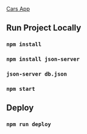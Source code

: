 [Cars App](https://beqa-bumbeishvili.github.io/cars-app)

## Run Project Locally

### `npm install`
### `npm install json-server`
### `json-server db.json`
### `npm start`

## Deploy

### `npm run deploy`

